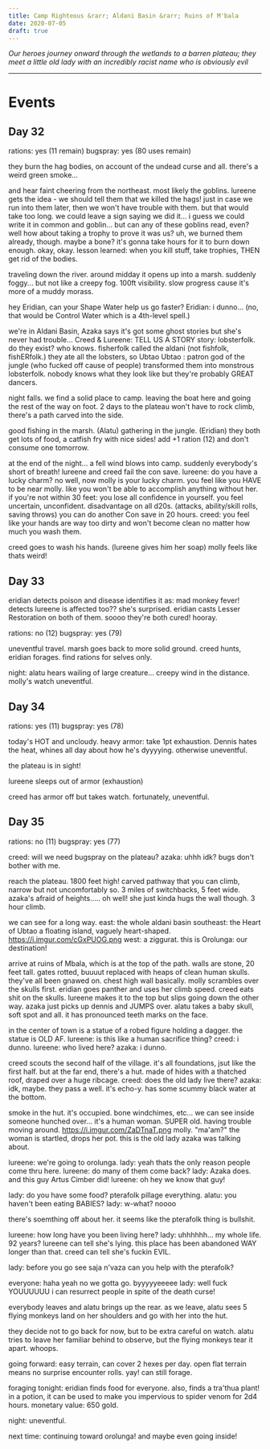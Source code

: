 ```yaml
---
title: Camp Righteous &rarr; Aldani Basin &rarr; Ruins of M'bala
date: 2020-07-05
draft: true
---
```

*Our heroes journey onward through the wetlands to a barren plateau; they meet a little old lady with an incredibly racist name who is obviously evil*

---

# Events

## Day 32

rations: yes (11 remain)
bugspray: yes (80 uses remain)

they burn the hag bodies, on account of the undead curse and all.
there's a weird green smoke...

and hear faint cheering from the northeast.
most likely the goblins.
lureene gets the idea - we should tell them that we killed the hags!
just in case we run into them later, then we won't have trouble with them.
    but that would take too long.
we could leave a sign saying we did it...
    i guess we could write it in common and goblin...
    but can any of these goblins read, even?
well how about taking a trophy to prove it was us?
    uh, we burned them already, though.
maybe a bone?
    it's gonna take hours for it to burn down enough.
okay, okay. lesson learned: when you kill stuff, take trophies, THEN get rid of the bodies.

traveling down the river. around midday it opens up into a marsh.
suddenly foggy... but not like a creepy fog. 100ft visibility.
slow progress cause it's more of a muddy morass.

hey Eridian, can your Shape Water help us go faster?
    Eridian: i dunno...
    (no, that would be Control Water which is a 4th-level spell.)

we're in Aldani Basin, Azaka says it's got some ghost stories but she's never had trouble...
    Creed & Lureene: TELL US A STORY
story: lobsterfolk.
    do they exist? who knows.
    fisherfolk called the aldani (not fishfolk, fishERfolk.)
    they ate all the lobsters, so Ubtao
        Ubtao : patron god of the jungle (who fucked off cause of people)
    transformed them into monstrous lobsterfolk.
    nobody knows what they look like but they're probably GREAT dancers.

night falls.
we find a solid place to camp.
leaving the boat here and going the rest of the way on foot.
    2 days to the plateau
    won't have to rock climb, there's a path carved into the side.

good fishing in the marsh. (Alatu)
gathering in the jungle. (Eridian)
    they both get lots of food, a catfish fry with nice sides!
    add +1 ration (12) and don't consume one tomorrow.

at the end of the night...
a fell wind blows into camp.
suddenly everybody's short of breath!
    lureene and creed fail the con save.
lureene:
    do you have a lucky charm? no
    well, now molly is your lucky charm.
    you feel like you HAVE to be near molly.
    like you won't be able to accomplish anything without her.
    if you're not within 30 feet:
        you lose all confidence in yourself. you feel uncertain, unconfident.
        disadvantage on all d20s.
        (attacks, ability/skill rolls, saving throws)
    you can do another Con save in 20 hours.
creed:
    you feel like your hands are way too dirty
    and won't become clean no matter how much you wash them.

creed goes to wash his hands. (lureene gives him her soap)
molly feels like thats weird!


## Day 33

eridian detects poison and disease
identifies it as: mad monkey fever!
    detects lureene is affected too?? she's surprised.
eridian casts Lesser Restoration on both of them.
soooo they're both cured! hooray.

rations: no (12)
bugspray: yes (79)

uneventful travel. marsh goes back to more solid ground.
creed hunts, eridian forages. find rations for selves only.

night:
alatu hears wailing of large creature... creepy wind in the distance.
molly's watch uneventful.

## Day 34

rations: yes (11)
bugspray: yes (78)

today's HOT and uncloudy.
    heavy armor: take 1pt exhaustion.
Dennis hates the heat, whines all day about how he's dyyyying.
otherwise uneventful.

the plateau is in sight!

lureene sleeps out of armor (exhaustion)

creed has armor off but takes watch.
fortunately, uneventful.

## Day 35

rations: no (11)
bugspray: yes (77)

creed: will we need bugspray on the plateau?
azaka: uhhh idk? bugs don't bother with me.

reach the plateau. 1800 feet high!
carved pathway that you can climb, narrow but not uncomfortably so.
    3 miles of switchbacks, 5 feet wide.
azaka's afraid of heights..... oh well!
    she just kinda hugs the wall though.
3 hour climb.

we can see for a long way.
    east: the whole aldani basin
    southeast: the Heart of Ubtao
        a floating island, vaguely heart-shaped.
        https://i.imgur.com/cGxPUOG.png
    west: a ziggurat. this is Orolunga: our destination!

arrive at ruins of Mbala, which is at the top of the path.
walls are stone, 20 feet tall.
    gates rotted, buuuut replaced with heaps of clean human skulls.
    they've all been gnawed on.
    chest high wall basically.
molly scrambles over the skulls first.
eridian goes panther and uses her climb speed.
creed eats shit on the skulls.
lureene makes it to the top but slips going down the other way.
azaka just picks up dennis and JUMPS over.
alatu takes a baby skull, soft spot and all.
    it has pronounced teeth marks on the face.

in the center of town is a statue of a robed figure holding a dagger.
the statue is OLD AF.
    lureene: is this like a human sacrifice thing?
    creed: i dunno.
    lureene: who lived here?
    azaka: i dunno.

creed scouts the second half of the village.
it's all foundations, jsut like the first half.
but at the far end, there's a hut.
    made of hides with a thatched roof, draped over a huge ribcage.
    creed: does the old lady live there?
    azaka: idk, maybe.
they pass a well. it's echo-y. has some scummy black water at the bottom.

smoke in the hut. it's occupied.
bone windchimes, etc...
we can see inside someone hunched over... it's a human woman. SUPER old.
    having trouble moving around.
    https://i.imgur.com/ZaDTnaT.png
molly. "ma'am?"
the woman is startled, drops her pot.
    this is the old lady azaka was talking about.

lureene: we're going to orolunga.
lady: yeah thats the only reason people come thru here.
lureene: do many of them come back?
lady: Azaka does. and this guy Artus Cimber did!
lureene: oh hey we know that guy!

lady: do you have some food? pterafolk pillage everything.
alatu: you haven't been eating BABIES?
lady: w-what? noooo

there's soemthing off about her. it seems like the pterafolk thing is bullshit.

lureene: how long have you been living here?
lady: uhhhhhh... my whole life. 92 years?
    lureene can tell she's lying.
    this place has been abandoned WAY longer than that.
creed can tell she's fuckin EVIL.

lady: before you go see saja n'vaza
    can you help with the pterafolk?

everyone: haha yeah no we gotta go. byyyyyeeeee
lady: well fuck YOUUUUUU
    i can resurrect people in spite of the death curse!

everybody leaves and alatu brings up the rear.
as we leave, alatu sees 5 flying monkeys land on her shoulders and go with her into the hut.

they decide not to go back for now, but to be extra careful on watch.
alatu tries to leave her familiar behind to observe, but the flying monkeys tear it apart. whoops.

going forward: easy terrain, can cover 2 hexes per day.
open flat terrain means no surprise encounter rolls. yay!
can still forage.

foraging tonight: eridian finds food for everyone.
also, finds a tra'thua plant!
    in a potion, it can be used to make you impervious to spider venom for 2d4 hours. monetary value: 650 gold.

night: uneventful.

next time: continuing toward orolunga!
and maybe even going inside!